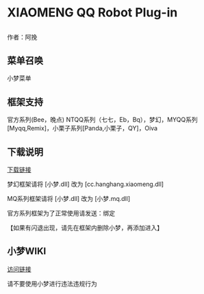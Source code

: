 # XIAOMENG QQ Robot Plug-in
##  
作者：阿挽

## 菜单召唤
 小梦菜单
## 框架支持
官方系列(Bee，晚点) NTQQ系列（七七，Eb，Bq），梦幻，MYQQ系列[Myqq,Remix]，小栗子系列[Panda,小栗子，QY]，Oiva 
## 下载说明
[下载链接](https://github.com/HANG-XM/XIAOMENG/releases)

梦幻框架请将 [小梦.dll] 改为 [cc.hanghang.xiaomeng.dll]

MQ系列框架请将 [小梦.dll] 改为 [小梦.mq.dll]

官方系列框架为了正常使用请发送：绑定

   【如果有闪退出现，请先在框架内删除小梦，再添加进入】
## 小梦WIKI
[访问链接](https://github.com/HANG-XM/XIAOMENG/wiki)

 请不要使用小梦进行违法违规行为
